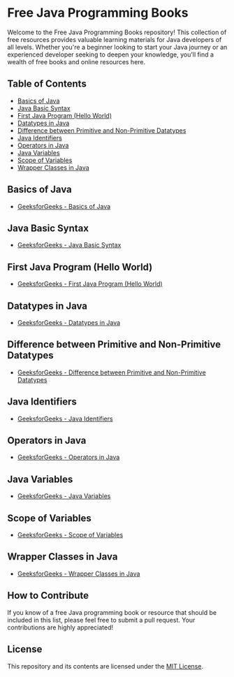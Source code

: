 # Free Java Programming Books

Welcome to the Free Java Programming Books repository! This collection of free resources provides valuable learning materials for Java developers of all levels. Whether you're a beginner looking to start your Java journey or an experienced developer seeking to deepen your knowledge, you'll find a wealth of free books and online resources here.

## Table of Contents

- [Basics of Java](#basics-of-java)
- [Java Basic Syntax](#java-basic-syntax)
- [First Java Program (Hello World)](#first-java-program-hello-world)
- [Datatypes in Java](#datatypes-in-java)
- [Difference between Primitive and Non-Primitive Datatypes](#difference-between-primitive-and-non-primitive-datatypes)
- [Java Identifiers](#java-identifiers)
- [Operators in Java](#operators-in-java)
- [Java Variables](#java-variables)
- [Scope of Variables](#scope-of-variables)
- [Wrapper Classes in Java](#wrapper-classes-in-java)

## Basics of Java

- [GeeksforGeeks - Basics of Java](https://www.geeksforgeeks.org/java/)

## Java Basic Syntax

- [GeeksforGeeks - Java Basic Syntax](https://www.geeksforgeeks.org/java-basic-syntax/)

## First Java Program (Hello World)

- [GeeksforGeeks - First Java Program (Hello World)](https://www.geeksforgeeks.org/introduction-to-java/)

## Datatypes in Java

- [GeeksforGeeks - Datatypes in Java](https://www.geeksforgeeks.org/packages-in-java/)

## Difference between Primitive and Non-Primitive Datatypes

- [GeeksforGeeks - Difference between Primitive and Non-Primitive Datatypes](https://www.geeksforgeeks.org/packages-in-java/)

## Java Identifiers

- [GeeksforGeeks - Java Identifiers](https://www.geeksforgeeks.org/packages-in-java/)

## Operators in Java

- [GeeksforGeeks - Operators in Java](https://www.geeksforgeeks.org/packages-in-java/)

## Java Variables

- [GeeksforGeeks - Java Variables](https://www.geeksforgeeks.org/packages-in-java/)

## Scope of Variables

- [GeeksforGeeks - Scope of Variables](https://www.geeksforgeeks.org/packages-in-java/)

## Wrapper Classes in Java

- [GeeksforGeeks - Wrapper Classes in Java](https://www.geeksforgeeks.org/packages-in-java/)

## How to Contribute

If you know of a free Java programming book or resource that should be included in this list, please feel free to submit a pull request. Your contributions are highly appreciated!

## License

This repository and its contents are licensed under the [MIT License](LICENSE).
